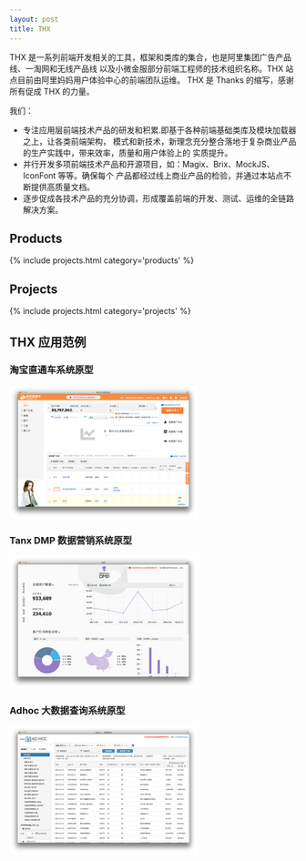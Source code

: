 ```yaml
---
layout: post
title: THX
---
```


THX 是一系列前端开发相关的工具，框架和类库的集合，也是阿里集团广告产品线、一淘网和无线产品线
以及小微金服部分前端工程师的技术组织名称。THX 站点目前由阿里妈妈用户体验中心的前端团队运维。
THX 是 Thanks 的缩写，感谢所有促成 THX 的力量。

我们：

- 专注应用层前端技术产品的研发和积累.即基于各种前端基础类库及模块加载器之上，让各类前端架构，
  模式和新技术，新理念充分整合落地于复杂商业产品的生产实践中，带来效率，质量和用户体验上的
  实质提升。
- 并行开发多项前端技术产品和开源项目，如：Magix、Brix、MockJS、IconFont 等等。确保每个
  产品都经过线上商业产品的检验，并通过本站点不断提供高质量文档。
- 逐步促成各技术产品的充分协调，形成覆盖前端的开发、测试、运维的全链路解决方案。

## Products

{% include projects.html category='products' %}

## Projects

{% include projects.html category='projects' %}

## THX 应用范例

<div class="supporting-biz justify dib-box">
  <div class="biz dib">
    <h3>淘宝直通车系统原型</h3>
    <a href="http://thx.alibaba-inc.com/bp_demo"><img src="/assets/img/biz/bp.png"></a>
  </div>
  <div class="biz dib">
    <h3>Tanx DMP 数据营销系统原型</h3>
    <a href="http://thx.alibaba-inc.com/dmp_demo"><img src="/assets/img/biz/dmp.png"></a>
  </div>
  <div class="biz dib">
    <h3>Adhoc 大数据查询系统原型</h3>
    <a href="http://thx.alibaba-inc.com/adhoc_demo"><img src="/assets/img/biz/adhoc.png"></a>
  </div>
</div>
